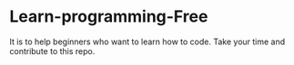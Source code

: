 # Learn-programming-Free
It is to help beginners who want to learn how to code. Take your time and contribute to this repo. 
